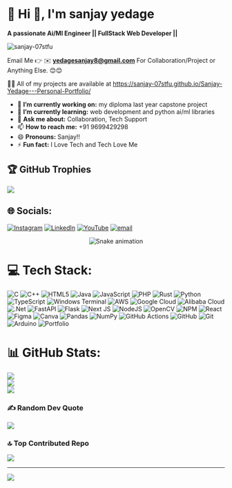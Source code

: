 # 💫 Hi 👋, I'm sanjay yedage
**A passionate Ai/Ml Engineer || FullStack Web Developer ||**
<p align="left">
  <img src="https://komarev.com/ghpvc/?username=sanjay-07stfu&label=Profile%20views&color=0e75b6&style=flat" alt="sanjay-07stfu" />
</p>

Email Me 👉 ✉️ **yedagesanjay8@gmail.com** For Collaboration/Project or Anything Else. 😊😊

👨‍💻 All of my projects are available at https://sanjay-07stfu.github.io/Sanjay-Yedage---Personal-Portfolio/
- 🔭 **I’m currently working on:** my diploma last year capstone project
- 🌱 **I’m currently learning:** web development and python ai/ml libraries
- 💬 **Ask me about:** Collaboration, Tech Support
- 📫 **How to reach me:** +91 9699429298
- 😄 **Pronouns:** Sanjay!!
- ⚡ **Fun fact:** I Love Tech and Tech Love Me


## 🏆 GitHub Trophies
![](https://github-profile-trophy.vercel.app/?username=sanjay-07stfu&theme=radical&no-frame=false&no-bg=false&margin-w=4)
## 🌐 Socials:
[![Instagram](https://img.shields.io/badge/Instagram-%23E4405F.svg?logo=Instagram&logoColor=white)](https://instagram.com/sanjuu_stfu) [![LinkedIn](https://img.shields.io/badge/LinkedIn-%230077B5.svg?logo=linkedin&logoColor=white)](https://www.linkedin.com/in/sanjay-yedage-9a216934b/) [![YouTube](https://img.shields.io/badge/YouTube-%23FF0000.svg?logo=YouTube&logoColor=white)](https://youtube.com/@sanjuu_stfu_05) [![email](https://img.shields.io/badge/Email-D14836?logo=gmail&logoColor=white)](mailto:yedagesanjay8@gmail.com) 

<!-- Snake Game Repo View -->

<div align="center">
  <img src="https://profile-readme-generator.com/assets/snake.svg" alt="Snake animation" />
</div>

# 💻 Tech Stack:
![C](https://img.shields.io/badge/c-%2300599C.svg?style=for-the-badge&logo=c&logoColor=white) ![C++](https://img.shields.io/badge/c++-%2300599C.svg?style=for-the-badge&logo=c%2B%2B&logoColor=white) ![HTML5](https://img.shields.io/badge/html5-%23E34F26.svg?style=for-the-badge&logo=html5&logoColor=white) ![Java](https://img.shields.io/badge/java-%23ED8B00.svg?style=for-the-badge&logo=openjdk&logoColor=white) ![JavaScript](https://img.shields.io/badge/javascript-%23323330.svg?style=for-the-badge&logo=javascript&logoColor=%23F7DF1E) ![PHP](https://img.shields.io/badge/php-%23777BB4.svg?style=for-the-badge&logo=php&logoColor=white) ![Rust](https://img.shields.io/badge/rust-%23000000.svg?style=for-the-badge&logo=rust&logoColor=white) ![Python](https://img.shields.io/badge/python-3670A0?style=for-the-badge&logo=python&logoColor=ffdd54) ![TypeScript](https://img.shields.io/badge/typescript-%23007ACC.svg?style=for-the-badge&logo=typescript&logoColor=white) ![Windows Terminal](https://img.shields.io/badge/Windows%20Terminal-%234D4D4D.svg?style=for-the-badge&logo=windows-terminal&logoColor=white) ![AWS](https://img.shields.io/badge/AWS-%23FF9900.svg?style=for-the-badge&logo=amazon-aws&logoColor=white) ![Google Cloud](https://img.shields.io/badge/GoogleCloud-%234285F4.svg?style=for-the-badge&logo=google-cloud&logoColor=white) ![Alibaba Cloud](https://img.shields.io/badge/AlibabaCloud-%23FF6701.svg?style=for-the-badge&logo=alibabacloud&logoColor=white) ![.Net](https://img.shields.io/badge/.NET-5C2D91?style=for-the-badge&logo=.net&logoColor=white) ![FastAPI](https://img.shields.io/badge/FastAPI-005571?style=for-the-badge&logo=fastapi) ![Flask](https://img.shields.io/badge/flask-%23000.svg?style=for-the-badge&logo=flask&logoColor=white) ![Next JS](https://img.shields.io/badge/Next-black?style=for-the-badge&logo=next.js&logoColor=white) ![NodeJS](https://img.shields.io/badge/node.js-6DA55F?style=for-the-badge&logo=node.js&logoColor=white) ![OpenCV](https://img.shields.io/badge/opencv-%23white.svg?style=for-the-badge&logo=opencv&logoColor=white) ![NPM](https://img.shields.io/badge/NPM-%23CB3837.svg?style=for-the-badge&logo=npm&logoColor=white) ![React](https://img.shields.io/badge/react-%2320232a.svg?style=for-the-badge&logo=react&logoColor=%2361DAFB) ![Figma](https://img.shields.io/badge/figma-%23F24E1E.svg?style=for-the-badge&logo=figma&logoColor=white) ![Canva](https://img.shields.io/badge/Canva-%2300C4CC.svg?style=for-the-badge&logo=Canva&logoColor=white) ![Pandas](https://img.shields.io/badge/pandas-%23150458.svg?style=for-the-badge&logo=pandas&logoColor=white) ![NumPy](https://img.shields.io/badge/numpy-%23013243.svg?style=for-the-badge&logo=numpy&logoColor=white) ![GitHub Actions](https://img.shields.io/badge/github%20actions-%232671E5.svg?style=for-the-badge&logo=githubactions&logoColor=white) ![GitHub](https://img.shields.io/badge/github-%23121011.svg?style=for-the-badge&logo=github&logoColor=white) ![Git](https://img.shields.io/badge/git-%23F05033.svg?style=for-the-badge&logo=git&logoColor=white) ![Arduino](https://img.shields.io/badge/-Arduino-00979D?style=for-the-badge&logo=Arduino&logoColor=white) ![Portfolio](https://img.shields.io/badge/Portfolio-%23000000.svg?style=for-the-badge&logo=firefox&logoColor=#FF7139)
# 📊 GitHub Stats:
![](https://github-readme-stats.vercel.app/api?username=sanjay-07stfu&theme=github_dark&hide_border=false&include_all_commits=true&count_private=false)<br/>
![](https://nirzak-streak-stats.vercel.app/?user=sanjay-07stfu&theme=github_dark&hide_border=false)<br/>
![](https://github-readme-stats.vercel.app/api/top-langs/?username=sanjay-07stfu&theme=github_dark&hide_border=false&include_all_commits=true&count_private=false&layout=compact)


### ✍️ Random Dev Quote
![](https://quotes-github-readme.vercel.app/api?type=horizontal&theme=radical)

### 🔝 Top Contributed Repo
![](https://github-contributor-stats.vercel.app/api?username=sanjay-07stfu&limit=5&theme=dark&combine_all_yearly_contributions=true)

---
[![](https://visitcount.itsvg.in/api?id=sanjay-07stfu&icon=0&color=0)](https://visitcount.itsvg.in)

<!-- Proudly created with GPRM ( https://gprm.itsvg.in ) -->
